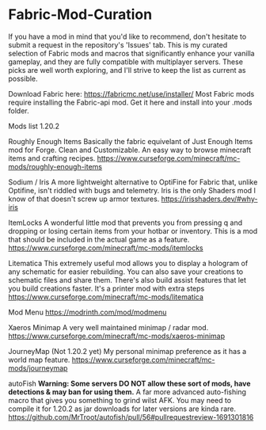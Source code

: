 # Fabric-Mod-Curation

If you have a mod in mind that you'd like to recommend, don't hesitate to submit a request in the repository's 'Issues' tab. This is my curated selection of Fabric mods and macros that significantly enhance your vanilla gameplay, and they are fully compatible with multiplayer servers. These picks are well worth exploring, and I'll strive to keep the list as current as possible.

Download Fabric here: https://fabricmc.net/use/installer/
Most Fabric mods require installing the Fabric-api mod. Get it here and install into your .mods folder.

Mods list 1.20.2

Roughly Enough Items
Basically the fabric equivelant of Just Enough Items mod for Forge.
Clean and Customizable. An easy way to browse minecraft items and crafting recipes.
https://www.curseforge.com/minecraft/mc-mods/roughly-enough-items

Sodium / Iris
A more lightweight alternative to OptiFine for Fabric that, unlike Optifine, isn't riddled with bugs and telemetry. 
Iris is the only Shaders mod I know of that doesn't screw up armor textures.
https://irisshaders.dev/#why-iris

ItemLocks
A wonderful little mod that prevents you from pressing q and dropping or losing certain items from your hotbar or inventory.
This is a mod that should be included in the actual game as a feature. 
https://www.curseforge.com/minecraft/mc-mods/itemlocks

Litematica
This extremely useful mod allows you to display a hologram of any schematic for easier rebuilding. You can also save your creations to schematic files and share them. There's also build assist features that let you build creations faster. It's a printer mod with extra steps 
https://www.curseforge.com/minecraft/mc-mods/litematica

Mod Menu
https://modrinth.com/mod/modmenu

Xaeros Minimap
A very well maintained minimap / radar mod.
https://www.curseforge.com/minecraft/mc-mods/xaeros-minimap

JourneyMap (Not 1.20.2 yet)
My personal minimap preference as it has a world map feature.
https://www.curseforge.com/minecraft/mc-mods/journeymap

autoFish
**Warning: Some servers DO NOT allow these sort of mods, have detections & may ban for using them.**
A far more advanced auto-fishing macro that gives you something to grind wilst AFK. 
You may need to compile it for 1.20.2 as jar downloads for later versions are kinda rare.
https://github.com/MrTroot/autofish/pull/56#pullrequestreview-1691301816



